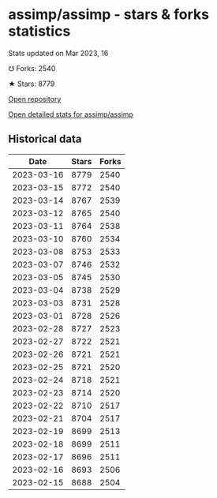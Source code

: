# assimp/assimp - stars & forks statistics

Stats updated on Mar 2023, 16

☋ Forks: 2540

★ Stars: 8779

[Open repository](https://github.com/assimp/assimp)

[Open detailed stats for assimp/assimp](https://reviewgithub.com/rep/assimp/assimp)

## Historical data
| Date | Stars | Forks |
|------|-------|-------|
| 2023-03-16 | 8779 | 2540 | 
| 2023-03-15 | 8772 | 2540 | 
| 2023-03-14 | 8767 | 2539 | 
| 2023-03-12 | 8765 | 2540 | 
| 2023-03-11 | 8764 | 2538 | 
| 2023-03-10 | 8760 | 2534 | 
| 2023-03-08 | 8753 | 2533 | 
| 2023-03-07 | 8746 | 2532 | 
| 2023-03-05 | 8745 | 2530 | 
| 2023-03-04 | 8738 | 2529 | 
| 2023-03-03 | 8731 | 2528 | 
| 2023-03-01 | 8728 | 2526 | 
| 2023-02-28 | 8727 | 2523 | 
| 2023-02-27 | 8722 | 2521 | 
| 2023-02-26 | 8721 | 2521 | 
| 2023-02-25 | 8721 | 2520 | 
| 2023-02-24 | 8718 | 2521 | 
| 2023-02-23 | 8714 | 2520 | 
| 2023-02-22 | 8710 | 2517 | 
| 2023-02-21 | 8704 | 2517 | 
| 2023-02-19 | 8699 | 2513 | 
| 2023-02-18 | 8699 | 2511 | 
| 2023-02-17 | 8696 | 2511 | 
| 2023-02-16 | 8693 | 2506 | 
| 2023-02-15 | 8688 | 2504 | 

